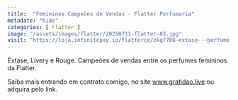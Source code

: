 ```yaml
---
title:  "Femininos Campeões de Vendas - Flatter Perfumaria"
metadate: "hide"
categories: [ Flatter ]
image: "/assets/images/flatter/20250711-flatter-03.jpg"
visit: "https://loja.infinitepay.io/flatterce/zkg7708-extase---perfume-feminino"
---
```

Extase, Livery e Rouge. Campeões de vendas entre os perfumes femininos da Flatter.

Saiba mais entrando em contrato comigo, no site www.gratidao.live ou adquira pelo link.